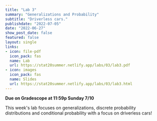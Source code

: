 ```yaml
---
title: "Lab 3"
summary: "Generalizations and Probability"
subtitle: "Driverless cars."
publishdate: "2022-07-05"
date: "2022-06-27"
show_post_date: false
featured: false
layout: single
links:
- icon: file-pdf
  icon_pack: fas
  name: Lab
  url: https://stat20summer.netlify.app/labs/03/lab3.pdf
- icon: images
  icon_pack: fas
  name: Slides
  url: https://stat20summer.netlify.app/labs/03/lab3.html
---
```


**Due on Gradescope at 11:59p Sunday 7/10**

This week's lab focuses on generalizations, discrete probability distributions and conditional probability with a focus on driverless cars!

